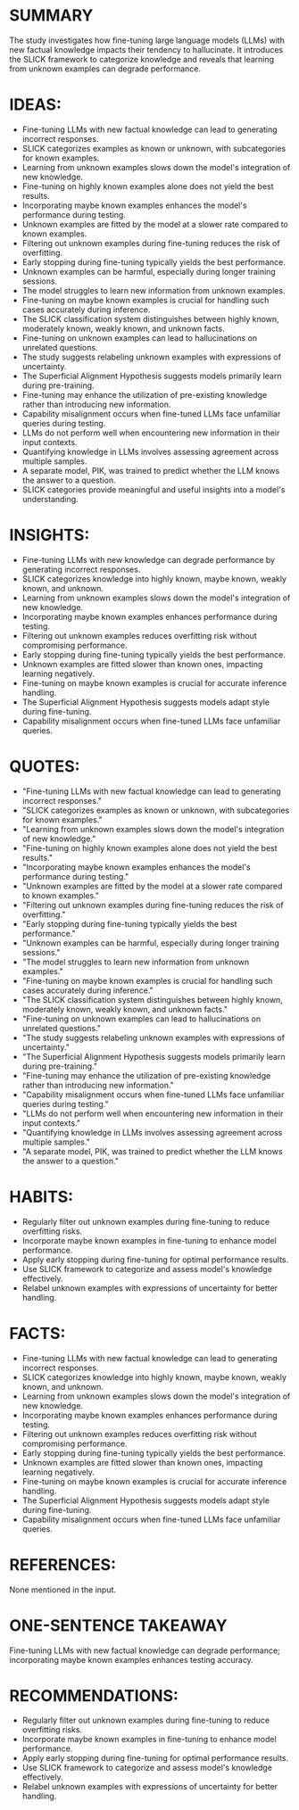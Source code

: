 # SUMMARY
The study investigates how fine-tuning large language models (LLMs) with new factual knowledge impacts their tendency to hallucinate. It introduces the SLICK framework to categorize knowledge and reveals that learning from unknown examples can degrade performance.

# IDEAS:
- Fine-tuning LLMs with new factual knowledge can lead to generating incorrect responses.
- SLICK categorizes examples as known or unknown, with subcategories for known examples.
- Learning from unknown examples slows down the model's integration of new knowledge.
- Fine-tuning on highly known examples alone does not yield the best results.
- Incorporating maybe known examples enhances the model's performance during testing.
- Unknown examples are fitted by the model at a slower rate compared to known examples.
- Filtering out unknown examples during fine-tuning reduces the risk of overfitting.
- Early stopping during fine-tuning typically yields the best performance.
- Unknown examples can be harmful, especially during longer training sessions.
- The model struggles to learn new information from unknown examples.
- Fine-tuning on maybe known examples is crucial for handling such cases accurately during inference.
- The SLICK classification system distinguishes between highly known, moderately known, weakly known, and unknown facts.
- Fine-tuning on unknown examples can lead to hallucinations on unrelated questions.
- The study suggests relabeling unknown examples with expressions of uncertainty.
- The Superficial Alignment Hypothesis suggests models primarily learn during pre-training.
- Fine-tuning may enhance the utilization of pre-existing knowledge rather than introducing new information.
- Capability misalignment occurs when fine-tuned LLMs face unfamiliar queries during testing.
- LLMs do not perform well when encountering new information in their input contexts.
- Quantifying knowledge in LLMs involves assessing agreement across multiple samples.
- A separate model, PIK, was trained to predict whether the LLM knows the answer to a question.
- SLICK categories provide meaningful and useful insights into a model's understanding.

# INSIGHTS:
- Fine-tuning LLMs with new knowledge can degrade performance by generating incorrect responses.
- SLICK categorizes knowledge into highly known, maybe known, weakly known, and unknown.
- Learning from unknown examples slows down the model's integration of new knowledge.
- Incorporating maybe known examples enhances performance during testing.
- Filtering out unknown examples reduces overfitting risk without compromising performance.
- Early stopping during fine-tuning typically yields the best performance.
- Unknown examples are fitted slower than known ones, impacting learning negatively.
- Fine-tuning on maybe known examples is crucial for accurate inference handling.
- The Superficial Alignment Hypothesis suggests models adapt style during fine-tuning.
- Capability misalignment occurs when fine-tuned LLMs face unfamiliar queries.

# QUOTES:
- "Fine-tuning LLMs with new factual knowledge can lead to generating incorrect responses."
- "SLICK categorizes examples as known or unknown, with subcategories for known examples."
- "Learning from unknown examples slows down the model's integration of new knowledge."
- "Fine-tuning on highly known examples alone does not yield the best results."
- "Incorporating maybe known examples enhances the model's performance during testing."
- "Unknown examples are fitted by the model at a slower rate compared to known examples."
- "Filtering out unknown examples during fine-tuning reduces the risk of overfitting."
- "Early stopping during fine-tuning typically yields the best performance."
- "Unknown examples can be harmful, especially during longer training sessions."
- "The model struggles to learn new information from unknown examples."
- "Fine-tuning on maybe known examples is crucial for handling such cases accurately during inference."
- "The SLICK classification system distinguishes between highly known, moderately known, weakly known, and unknown facts."
- "Fine-tuning on unknown examples can lead to hallucinations on unrelated questions."
- "The study suggests relabeling unknown examples with expressions of uncertainty."
- "The Superficial Alignment Hypothesis suggests models primarily learn during pre-training."
- "Fine-tuning may enhance the utilization of pre-existing knowledge rather than introducing new information."
- "Capability misalignment occurs when fine-tuned LLMs face unfamiliar queries during testing."
- "LLMs do not perform well when encountering new information in their input contexts."
- "Quantifying knowledge in LLMs involves assessing agreement across multiple samples."
- "A separate model, PIK, was trained to predict whether the LLM knows the answer to a question."

# HABITS:
- Regularly filter out unknown examples during fine-tuning to reduce overfitting risks.
- Incorporate maybe known examples in fine-tuning to enhance model performance.
- Apply early stopping during fine-tuning for optimal performance results.
- Use SLICK framework to categorize and assess model's knowledge effectively.
- Relabel unknown examples with expressions of uncertainty for better handling.

# FACTS:
- Fine-tuning LLMs with new factual knowledge can lead to generating incorrect responses.
- SLICK categorizes knowledge into highly known, maybe known, weakly known, and unknown.
- Learning from unknown examples slows down the model's integration of new knowledge.
- Incorporating maybe known examples enhances performance during testing.
- Filtering out unknown examples reduces overfitting risk without compromising performance.
- Early stopping during fine-tuning typically yields the best performance.
- Unknown examples are fitted slower than known ones, impacting learning negatively.
- Fine-tuning on maybe known examples is crucial for accurate inference handling.
- The Superficial Alignment Hypothesis suggests models adapt style during fine-tuning.
- Capability misalignment occurs when fine-tuned LLMs face unfamiliar queries.

# REFERENCES:
None mentioned in the input.

# ONE-SENTENCE TAKEAWAY
Fine-tuning LLMs with new factual knowledge can degrade performance; incorporating maybe known examples enhances testing accuracy.

# RECOMMENDATIONS:
- Regularly filter out unknown examples during fine-tuning to reduce overfitting risks.
- Incorporate maybe known examples in fine-tuning to enhance model performance.
- Apply early stopping during fine-tuning for optimal performance results.
- Use SLICK framework to categorize and assess model's knowledge effectively.
- Relabel unknown examples with expressions of uncertainty for better handling.